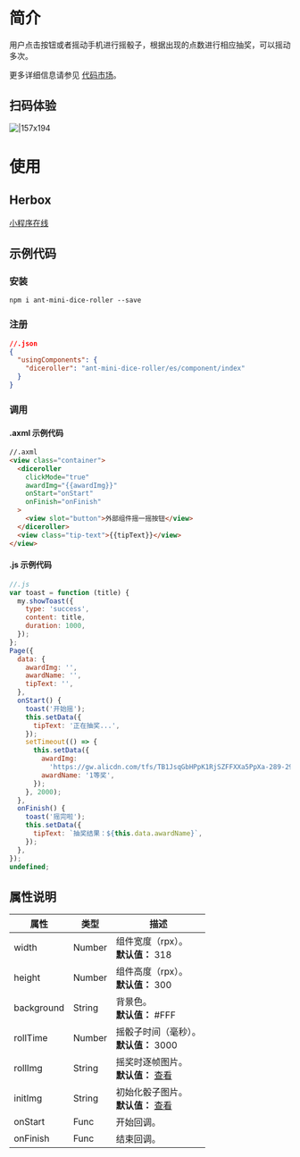 # 简介

用户点击按钮或者摇动手机进行摇骰子，根据出现的点数进行相应抽奖，可以摇动多次。

更多详细信息请参见 [代码市场](https://openhome.alipay.com/platform/mas.htm#/templateDetail/comps/6)。

## 扫码体验

![|157x194](https://gw.alipayobjects.com/zos/skylark-tools/public/files/2e3d753edf1bcdce077fa6260f705272.png#align=left&display=inline&height=194&margin=%5Bobject%20Object%5D&originHeight=194&originWidth=157&status=done&style=none&width=157)

# 使用

## Herbox

[小程序在线](https://herbox-embed.alipay.com/s/doc-dice-roller?theme=light&previewZoom=75&chInfo=openhome-doc)

## 示例代码

### 安装

```shell
npm i ant-mini-dice-roller --save
```

### 注册

```json
//.json
{
  "usingComponents": {
    "diceroller": "ant-mini-dice-roller/es/component/index"
  }
}
```

### 调用

#### .axml 示例代码

```html
//.axml
<view class="container">
  <diceroller
    clickMode="true"
    awardImg="{{awardImg}}"
    onStart="onStart"
    onFinish="onFinish"
  >
    <view slot="button">外部组件摇一摇按钮</view>
  </diceroller>
  <view class="tip-text">{{tipText}}</view>
</view>
```

#### .js 示例代码

```javascript
//.js
var toast = function (title) {
  my.showToast({
    type: 'success',
    content: title,
    duration: 1000,
  });
};
Page({
  data: {
    awardImg: '',
    awardName: '',
    tipText: '',
  },
  onStart() {
    toast('开始摇');
    this.setData({
      tipText: '正在抽奖...',
    });
    setTimeout(() => {
      this.setData({
        awardImg:
          'https://gw.alicdn.com/tfs/TB1JsqGbHPpK1RjSZFFXXa5PpXa-289-298.png',
        awardName: '1等奖',
      });
    }, 2000);
  },
  onFinish() {
    toast('摇完啦');
    this.setData({
      tipText: `抽奖结果：${this.data.awardName}`,
    });
  },
});
undefined;
```

## 属性说明

| **属性** | **类型** | **描述** |
| --- | --- | --- |
| width | Number | 组件宽度（rpx）。<br />**默认值：** 318 |
| height | Number | 组件高度（rpx）。<br />**默认值：** 300 |
| background | String | 背景色。<br />**默认值：** #FFF |
| rollTime | Number | 摇骰子时间（毫秒）。<br />**默认值：** 3000 |
| rollImg | String | 摇奖时逐帧图片。<br />**默认值：** [查看](https://gw.alipayobjects.com/zos/rmsportal/cuSVBODjFpqiVMgnLiXK.png) |
| initImg | String | 初始化骰子图片。<br />**默认值：** [查看](https://gw.alipayobjects.com/zos/rmsportal/cuSVBODjFpqiVMgnLiXK.png) |
| onStart | Func | 开始回调。 |
| onFinish | Func | 结束回调。 |
